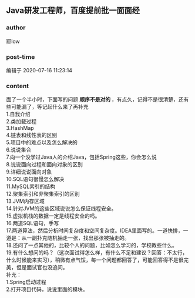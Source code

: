## Java研发工程师，百度提前批一面面经
### author 
耶low
### post-time 

编辑于  2020-07-16 11:23:14
### content 
<div class="post-topic-des nc-post-content">
 <div>
  面了一个半小时，下面写的问题
  <strong>
   顺序不是对的
  </strong>
  ，有点久，记得不是很清楚，还有些可能漏了，等记起什么来了再补充
 </div>
 <div>
  1.自我介绍
 </div>
 <div>
  2.类加载过程
 </div>
 <div>
  3.HashMap
 </div>
 <div>
  4.链表和线性表的区别
 </div>
 <div>
  5.项目中的难点以及怎么解决的
 </div>
 <div>
  6.说说集合
 </div>
 <div>
  7.向一个没学过Java人的介绍Java，包括Spring这些，你会怎么说
 </div>
 <div>
  8.说说面向过程和面向对象的区别
 </div>
 <div>
  9.详细说说面向对象
 </div>
 <div>
  10.SQL语句很慢怎么解决
 </div>
 <div>
  11.MySQL索引的结构
 </div>
 <div>
  12.聚集索引和非聚集索引的区别
 </div>
 <div>
  13.JVM内存区域
 </div>
 <div>
  14.针对JVM的这些区域说说怎么保证线程安全。
 </div>
 <div>
  15.虚拟机栈的数据一定是线程安全的吗。
 </div>
 <div>
  16.两道SQL语句，手写
 </div>
 <div>
  17.两道算法，然后分析时间复杂度和空间复杂度。IDEA里面写的。一道快排，一道是：从一副扑克随机抽走一张，找出那张被抽走的。
 </div>
 <div>
  18.还问了一点其他的，比较个人的问题，比如怎么学习的，学校教些什么。
 </div>
 <div>
  19.有什么想问的吗？（这次面试得怎么样，有什么不足和建议？回答：不太行，什么时候能来实习），稍微有点气馁，每一个问题都回答了，可能回答得不是很完美，但是面试官也没追问。
  <span>
  </span>
 </div>
 <div>
  补充：
 </div>
 <div>
  1.Spring启动过程
 </div>
 <div>
  2.打开项目代码，说说里面的模块。
 </div>
 <div>
  <br/>
 </div>
 <div>
  <br/>
 </div>
 <div>
  <br/>
 </div>
 <div>
  <br/>
 </div>
</div>
